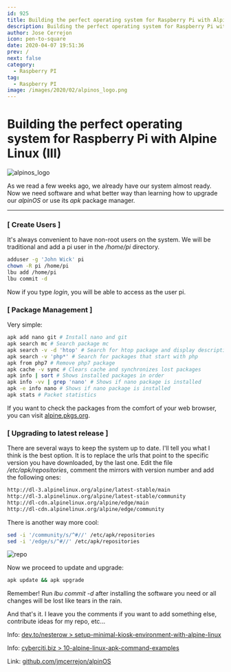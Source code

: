```yaml
---
id: 925
title: Building the perfect operating system for Raspberry Pi with Alpine Linux (III)
description: Building the perfect operating system for Raspberry Pi with Alpine Linux (III)
author: Jose Cerrejon
icon: pen-to-square
date: 2020-04-07 19:51:36
prev: /
next: false
category:
  - Raspberry PI
tag:
  - Raspberry PI
image: /images/2020/02/alpinos_logo.png
---
```


# Building the perfect operating system for Raspberry Pi with Alpine Linux (III)

![alpinos_logo](/images/2020/02/alpinos_logo.png)

As we read a few weeks ago, we already have our system almost ready. Now we need software and what better way than learning how to upgrade our *alpinOS* or use its *apk* package manager.

- - -
###  [ Create Users ]

It's always convenient to have non-root users on the system. We will be traditional and add a pi user in the */home/pi* directory.

```bash
adduser -g 'John Wick' pi
chown -R pi /home/pi
lbu add /home/pi
lbu commit -d
```

Now if you type *login*, you will be able to access as the user pi.

###  [ Package Management ]

Very simple:

```bash
apk add nano git # Install nano and git
apk search mc # Search package mc
apk search -v -d 'htop' # Search for htop package and display description
apk search -v 'php*' # Search for packages that start with php
apk from php7 # Remove php7 package
apk cache -v sync # Clears cache and synchronizes lost packages
apk info | sort # Shows installed packages in order
apk info -vv | grep 'nano' # Shows if nano package is installed
apk -e info nano # Shows if nano package is installed
apk stats # Packet statistics
```

If you want to check the packages from the comfort of your web browser, you can visit [alpine.pkgs.org](https://alpine.pkgs.org/). 

###  [ Upgrading to latest release ]

There are several ways to keep the system up to date. I'll tell you what I think is the best option. It is to replace the urls that point to the specific version you have downloaded, by the last one. Edit the file */etc/apk/repositories*, comment the mirrors with version number and add the following ones:

```bash
http://dl-3.alpinelinux.org/alpine/latest-stable/main
http://dl-3.alpinelinux.org/alpine/latest-stable/community
http://dl-cdn.alpinelinux.org/alpine/edge/main
http://dl-cdn.alpinelinux.org/alpine/edge/community
```

There is another way more cool:

```bash
sed -i '/community/s/^#//' /etc/apk/repositories
sed -i '/edge/s/^#//' /etc/apk/repositories
```

![repo](/images/2020/04/repositories-alpine.png)

Now we proceed to update and upgrade:

```bash
apk update && apk upgrade
```

Remember! Run *lbu commit -d* after installing the software you need or all changes will be lost like tears in the rain.

And that's it. I leave you the comments if you want to add something else, contribute ideas for my repo, etc...

Info: [dev.to/nesterow > setup-minimal-kiosk-environment-with-alpine-linux](https://dev.to/nesterow/setup-minimal-kiosk-environment-with-alpine-linux-27b)

Info: [cyberciti.biz > 10-alpine-linux-apk-command-examples](https://www.cyberciti.biz/faq/10-alpine-linux-apk-command-examples/)

Link: [github.com/jmcerrejon/alpinOS](https://github.com/jmcerrejon/alpinOS)
